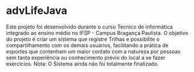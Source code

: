 # advLifeJava
Este projeto foi desenvolvido durante o curso Tecnico de informática integrado ao ensino médio no IFSP - Campus Bragança Paulista. 
O objetivo do projeto é criar um sistema que registre Trilhas e possibilite o compartilhamento com os demais usuários, 
facilitando a prática de esportes que contenham um maior contato com a natureza por pessoas sem tanta experiência ou conhecimento
prévio do local a se fazer exercícios.
Nota: O Sistema ainda não foi totalmente finalizado.
